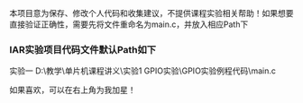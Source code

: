 本项目意为保存、修改个人代码和收集建议，不提供课程实验相关帮助！如果想要直接验证正确性，需要先将文件重命名为main.c，并放入相应Path下

### IAR实验项目代码文件默认Path如下
实验一  D:\教学\单片机课程讲义\实验1 GPIO实验\GPIO实验例程代码\main.c

如果喜欢，可以在右上角为我加星！
